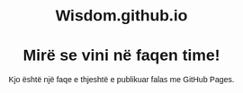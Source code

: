 # Wisdom.github.io
<!-- index.html -->
<!DOCTYPE html>
<html lang="sq">
<head>
  <meta charset="UTF-8">
  <title>Faqja Ime</title>
  <style>
    body { font-family: sans-serif; text-align: center; padding: 50px; }
  </style>
</head>
<body>
  <h1>Mirë se vini në faqen time!</h1>
  <p>Kjo është një faqe e thjeshtë e publikuar falas me GitHub Pages.</p>
</body>
</html>
